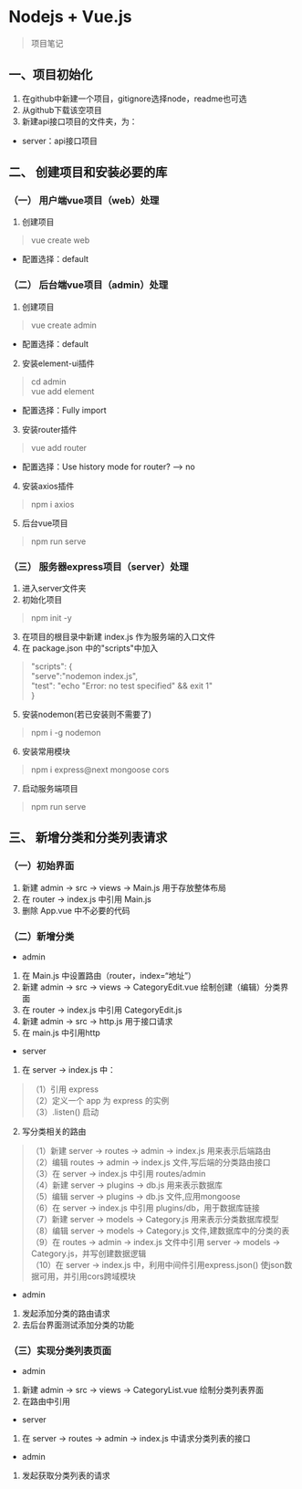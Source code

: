 # Nodejs + Vue.js
> 项目笔记

## 一、项目初始化

1. 在github中新建一个项目，gitignore选择node，readme也可选
2. 从github下载该空项目
3. 新建api接口项目的文件夹，为：
*  server：api接口项目

## 二、 创建项目和安装必要的库

### （一） 用户端vue项目（web）处理
1. 创建项目
> vue create web
* 配置选择：default

### （二） 后台端vue项目（admin）处理
1. 创建项目
> vue create admin
* 配置选择：default
2. 安装element-ui插件
> cd admin  
> vue add element
* 配置选择：Fully import
3. 安装router插件 
> vue add router
* 配置选择：Use history mode for router? --> no
4. 安装axios插件 
> npm i axios
5. 后台vue项目
> npm run serve

### （三） 服务器express项目（server）处理
1. 进入server文件夹
2. 初始化项目
> npm init -y
3. 在项目的根目录中新建 index.js 作为服务端的入口文件
4. 在 package.json 中的"scripts"中加入
> "scripts": {  
    "serve":"nodemon index.js",  
    "test": "echo \"Error: no test specified\" && exit 1"  
  }
5. 安装nodemon(若已安装则不需要了)
> npm i -g nodemon
6. 安装常用模块
> npm i express@next mongoose cors
7. 启动服务端项目
> npm run serve

## 三、 新增分类和分类列表请求

### （一）初始界面
1. 新建 admin -> src -> views -> Main.js 用于存放整体布局
2. 在 router -> index.js 中引用 Main.js
3. 删除 App.vue 中不必要的代码

### （二）新增分类
* admin
1. 在 Main.js 中设置路由（router，index=“地址”）
2. 新建 admin -> src -> views -> CategoryEdit.vue 绘制创建（编辑）分类界面
3. 在 router -> index.js 中引用 CategoryEdit.js
4. 新建 admin -> src -> http.js 用于接口请求
5. 在 main.js 中引用http

* server
1. 在 server -> index.js 中：
> （1）引用 express  
> （2）定义一个 app 为 express 的实例  
> （3）.listen() 启动

2. 写分类相关的路由
> （1）新建 server -> routes -> admin -> index.js 用来表示后端路由  
> （2）编辑 routes -> admin -> index.js 文件,写后端的分类路由接口  
> （3）在 server -> index.js 中引用 routes/admin  
> （4）新建 server -> plugins -> db.js 用来表示数据库  
> （5）编辑 server -> plugins -> db.js 文件,应用mongoose  
> （6）在 server -> index.js 中引用 plugins/db，用于数据库链接  
> （7）新建 server -> models -> Category.js 用来表示分类数据库模型  
> （8）编辑 server -> models -> Category.js 文件,建数据库中的分类的表  
> （9）在 routes -> admin -> index.js 文件中引用 server -> models -> Category.js，并写创建数据逻辑  
> （10）在 server -> index.js 中，利用中间件引用express.json() 使json数据可用，并引用cors跨域模块

* admin
1. 发起添加分类的路由请求
2. 去后台界面测试添加分类的功能

### （三）实现分类列表页面
* admin
1. 新建 admin -> src -> views -> CategoryList.vue 绘制分类列表界面
2. 在路由中引用

* server
1. 在 server -> routes -> admin -> index.js 中请求分类列表的接口

* admin
1. 发起获取分类列表的请求
